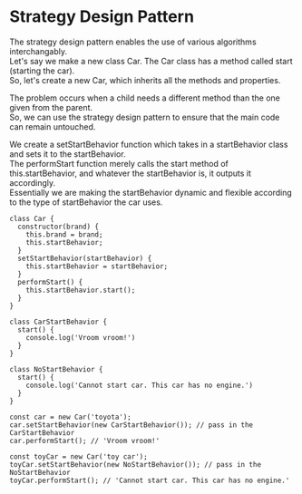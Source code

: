 # Strategy Design Pattern

The strategy design pattern enables the use of various algorithms interchangably.  
Let's say we make a new class Car. The Car class has a method called start (starting the car).  
So, let's create a new Car, which inherits all the methods and properties.  

The problem occurs when a child needs a different method than the one given from the parent.  
So, we can use the strategy design pattern to ensure that the main code can remain untouched.  

We create a setStartBehavior function which takes in a startBehavior class and sets it to the startBehavior.  
The performStart function merely calls the start method of this.startBehavior, and whatever the startBehavior is, it outputs it accordingly.  
Essentially we are making the startBehavior dynamic and flexible according to the type of startBehavior the car uses.  

```
class Car {
  constructor(brand) {
    this.brand = brand;
    this.startBehavior;
  }
  setStartBehavior(startBehavior) {
    this.startBehavior = startBehavior;
  }
  performStart() {
    this.startBehavior.start();
  }
}

class CarStartBehavior {
  start() {
    console.log('Vroom vroom!')
  }
}

class NoStartBehavior {
  start() {
    console.log('Cannot start car. This car has no engine.')
  }
}

const car = new Car('toyota');
car.setStartBehavior(new CarStartBehavior()); // pass in the CarStartBehavior
car.performStart(); // 'Vroom vroom!'

const toyCar = new Car('toy car');
toyCar.setStartBehavior(new NoStartBehavior()); // pass in the NoStartBehavior
toyCar.performStart(); // 'Cannot start car. This car has no engine.'
```